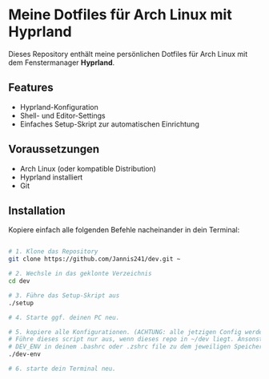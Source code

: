 # Meine Dotfiles für Arch Linux mit Hyprland

Dieses Repository enthält meine persönlichen Dotfiles für Arch Linux mit dem Fenstermanager **Hyprland**.

## Features

- Hyprland-Konfiguration
- Shell- und Editor-Settings
- Einfaches Setup-Skript zur automatischen Einrichtung

## Voraussetzungen

- Arch Linux (oder kompatible Distribution)
- Hyprland installiert
- Git

## Installation

Kopiere einfach alle folgenden Befehle nacheinander in dein Terminal:

```bash

# 1. Klone das Repository
git clone https://github.com/Jannis241/dev.git ~

# 2. Wechsle in das geklonte Verzeichnis
cd dev

# 3. Führe das Setup-Skript aus
./setup

# 4. Starte ggf. deinen PC neu.

# 5. kopiere alle Konfigurationen. (ACHTUNG: alle jetzigen Config werden gelöscht!)
# Führe dieses script nur aus, wenn dieses repo in ~/dev liegt. Ansonsten musst du
# DEV_ENV in deinem .bashrc oder .zshrc file zu dem jeweiligen Speicherort ändern.
./dev-env

# 6. starte dein Terminal neu.




